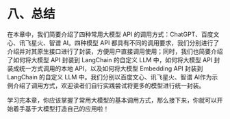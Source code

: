 # 八、总结

在本章中，我们简要介绍了四种常用大模型 API 的调用方式：ChatGPT、百度文心、讯飞星火、智谱 AI。四种模型 API 都具有不同的调用要求，我们分别进行了介绍并对其原生接口进行了封装，方便用户直接调用使用；同时，我们也简要介绍了如何将大模型 API 封装到 LangChain 的自定义 LLM 中，如何将大模型 API 封装成统一方式调用的本地 API，以及如何将大模型 Embedding API 封装到 LangChain 的自定义 LLM 中。我们分别以百度文心、讯飞星火、智谱 AI作为示例介绍了调用方式，欢迎读者们自行实践尝试将更多的模型进行统一封装。

学习完本章，你应该掌握了常用大模型的基本调用方式，那么接下来，你就可以开始着手基于大模型打造自己的应用啦！